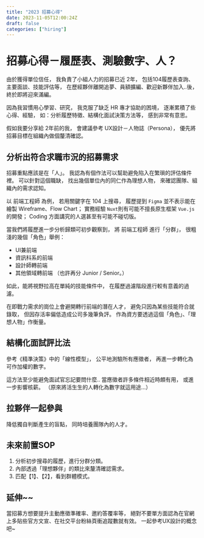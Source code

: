 ```yaml
---
title: "2023 招募心得"
date: 2023-11-05T12:00:24Z
draft: false
categories: ["hiring"]
---
```


# 招募心得－履歷表、測驗數字、人？

由於獲得單位信任，
我負責了小組人力的招募已近 2年，
包括104履歷表查詢、主要面談、技能評估等，
在歷經夥伴離開追夢、員額擴編、歡迎新夥伴加入..後，
終於即將迎來滿編。

因為我習慣用心學習、研究，
我克服了缺乏 HR 專才協助的困境，
逐漸累積了些心得、經驗，
如：分析履歷特徵、結構化面試決策方法等，
感到非常有意思。

假如我要分享給 2年前的我，
會建議參考 UX設計－人物誌（Persona），
優先將招募目標在組織內做個釐清確認。

## 分析出符合求職市況的招募需求

招募重點應該是在「人」。
我認為有個作法可以幫助避免陷入在繁瑣的評估條件裡。
可以針對這個職缺，
找出幾個單位內的同仁作為理想人物，
來確認團隊、組織內的需求認知。

以 前端工程師 為例，
若用關鍵字在 104 上搜尋，
履歷提到 `Figma` 並不表示能在繪製 Wireframe、Flow Chart；
實務經驗 `Nuxt`則有可能不擅長原生框架 `Vue.js` 的開發；
Coding 方面講究的人選甚至有可能不碰切版。

當我們將履歷進一步分析歸類可初步觀察到，
將 前端工程師 進行「分群」，
很粗淺的幾個「角色」舉例：

- UI兼前端
- 資訊科系的前端
- 設計師轉前端
- 其他領域轉前端
（也許再分 Junior / Senior。）

如此，能將視野拉高在單純的技能條件中，
在履歷過濾階段進行較有意義的過濾。

在即戰力需求的崗位上會避開轉行前端的潛在人才，
避免只因為某些技能符合就錄取，
但因存活率偏低造成公司多幾筆負評。
作為資方要透過這個「角色」、「理想人物」作衡量。

## 結構化面試評比法

參考《精準決策》中的「線性模型」，
公平地測驗所有應徵者，
再進一步轉化為可作加權的數字。

這方法至少能避免面試官忘記要問什麼..
當應徵者許多條件相近時頗有用，
或進一步影響核薪。
（原來將活生生的人轉化為數字就這用途...）

## 拉夥伴一起參與

降低獨自判斷產生的盲點，
同時培養團隊內的人才。

## 未來前置SOP

1. 分析初步搜尋的履歷，進行分群分類。
2. 內部透過「理想夥伴」的類比來釐清確認需求。
3. 匹配【1】、【2】，看到群體模式。

## 延伸~~

當招募方想要提升主動應徵準確率、邀約答覆率等，
絕對不要單方面認為在官網上多貼些官方文宣、在社交平台粉絲頁衝追蹤數就有效。
一起參考UX設計的概念吧~